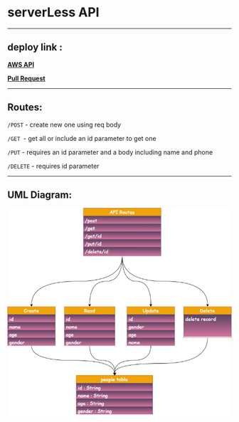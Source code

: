 # serverLess API

---


## deploy link :

**[AWS API](https://ugdtwq6o3e.execute-api.us-east-1.amazonaws.com/people)** 

**[Pull Request]()** 


---

## Routes:
`/POST` - create new one using req body

`/GET `- get all or include an id parameter to get one

`/PUT` - requires an id parameter and a body including name and phone

`/DELETE` - requires id parameter


---

## UML Diagram:
![](sreverLess.png)
